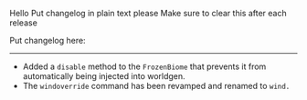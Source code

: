 Hello
Put changelog in plain text please
Make sure to clear this after each release

Put changelog here:

-----------------
- Added a `disable` method to the `FrozenBiome` that prevents it from automatically being injected into worldgen.
- The `windoverride` command has been revamped and renamed to `wind.`

